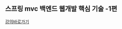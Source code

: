 스프링 mvc 백엔드 웹개발 핵심 기술 -1편
----
[강의바로가기](https://www.inflearn.com/course/%EC%8A%A4%ED%94%84%EB%A7%81-mvc-2/dashboard)
